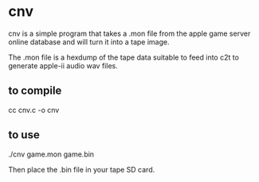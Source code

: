 # cnv

cnv is a simple program that takes a .mon file from the apple game server online
database and will turn it into a tape image.

The .mon file is a hexdump of the tape data suitable to feed into c2t to
generate apple-ii audio wav files.

## to compile

cc cnv.c -o cnv

## to use

./cnv game.mon game.bin

Then place the .bin file in your tape SD card.
